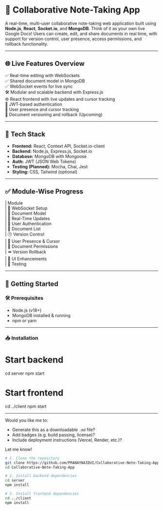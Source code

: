 # 📝 Collaborative Note-Taking App

A real-time, multi-user collaborative note-taking web application built using **Node.js**, **React**, **Socket.io**, and **MongoDB**. Think of it as your own live Google Docs! Users can create, edit, and share documents in real time, with support for version control, user presence, access permissions, and rollback functionality.  

---

## 🌐 Live Features Overview

✅ Real-time editing with WebSockets  
✅ Shared document model in MongoDB  
✅ WebSocket events for live sync  
🛠️ Modular and scalable backend with Express.js  
⚙️ React frontend with live updates and cursor tracking  
🔐 JWT-based authentication  
👥 User presence and cursor tracking  
🔄 Document versioning and rollback (Upcoming)

---

## 📁 Tech Stack

- **Frontend:** React, Context API, Socket.io-client  
- **Backend:** Node.js, Express.js, Socket.io  
- **Database:** MongoDB with Mongoose  
- **Auth:** JWT (JSON Web Tokens)  
- **Testing (Planned):** Mocha, Chai, Jest  
- **Styling:** CSS, Tailwind (optional)  

---

## ✅ Module-Wise Progress

| Module                        
| 🔌 WebSocket Setup                      
| 📄 Document Model                       
| 🔁 Real-Time Updates                     
| 🔐 User Authentication               
| 📃 Document List                     
| 🕓 Version Control                   
| 👥 User Presence & Cursor           
| 🔑 Document Permissions               
| ⏪ Version Rollback                  
| 🎨 UI Enhancements                   
| 🧪 Testing                             

---

## 🚀 Getting Started

### 🛠 Prerequisites

- Node.js (v18+)
- MongoDB installed & running
- npm or yarn

---

### 📥 Installation

# Start backend
cd server
npm start

# Start frontend
cd ../client
npm start


---

Would you like me to:
- Generate this as a downloadable `.md` file?
- Add badges (e.g. build passing, license)?
- Include deployment instructions (Vercel, Render, etc.)?

Let me know!

```bash
# 1. Clone the repository
git clone https://github.com/PRANAYNAIDUI/Collaborative-Note-Taking-App.git
cd Collaborative-Note-Taking-App

# 2. Install backend dependencies
cd server
npm install

# 3. Install frontend dependencies
cd ../client
npm install

